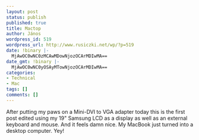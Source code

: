 ```yaml
---
layout: post
status: publish
published: true
title: Mactop
author: János
wordpress_id: 519
wordpress_url: http://www.rusiczki.net/wp/?p=519
date: !binary |-
  MjAwOC0wNC0zMCAwMDowNjozOCArMDIwMA==
date_gmt: !binary |-
  MjAwOC0wNC0yOSAyMTowNjozOCArMDIwMA==
categories:
- Technical
- Mac
tags: []
comments: []
---
```

<p>After putting my paws on a Mini-DVI to VGA adapter today this is the first post edited using my 19" Samsung LCD as a display as well as an external keyboard and mouse. And it feels damn nice. My MacBook just turned into a desktop computer. Yey!</p>
